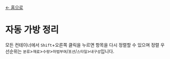 [← 홈으로](../)
# 자동 가방 정리
모든 컨테이너에서 `Shift`+오른쪽 클릭을 누르면 항목을 다시 정렬할 수 있으며 정렬 우선순위는 `분류`>`재료`>`수량`>`마법부여`/`포션`/`스타일`>`내구성`입니다.

